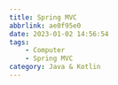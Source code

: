 ```yaml
---
title: Spring MVC
abbrlink: ae0f95e0
date: 2023-01-02 14:56:54
tags:
    - Computer
    - Spring MVC
category: Java & Kotlin
---
```

